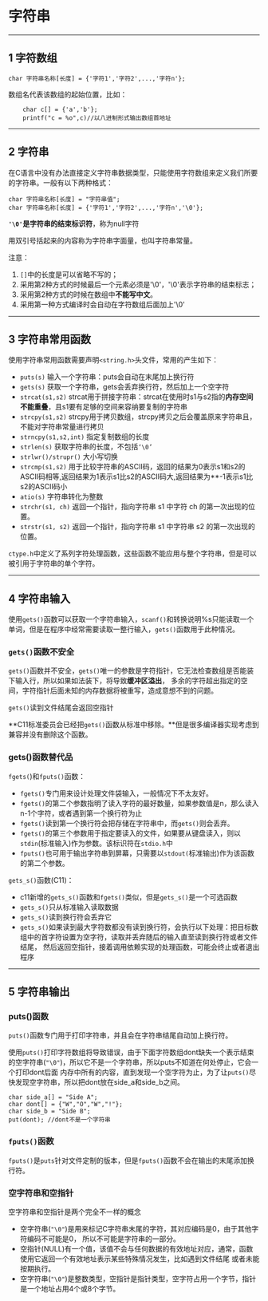 # 字符串

---
## 1 字符数组

    char 字符串名称[长度] = {'字符1','字符2',...,'字符n'};

数组名代表该数组的起始位置，比如：

```
    char c[] = {'a','b'};
    printf("c = %o",c)//以八进制形式输出数组首地址
```

---
## 2 字符串

在C语言中没有办法直接定义字符串数据类型，只能使用字符数组来定义我们所要的字符串。一般有以下两种格式：

    char 字符串名称[长度] = "字符串值";
    char 字符串名称[长度] = {'字符1','字符2',...,'字符n','\0'};

**`'\0'`是字符串的结束标识符**，称为null字符

用双引号括起来的内容称为字符串字面量，也叫字符串常量。

注意：

1. `[]`中的长度是可以省略不写的；
2. 采用第2种方式的时候最后一个元素必须是'\0'，'\0'表示字符串的结束标志；
3. 采用第2种方式的时候在数组中**不能写中文**。
4. 采用第一种方式编译时会自动在字符数组后面加上'\0'


---
## 3 字符串常用函数

使用字符串常用函数需要声明`<string.h>`头文件，常用的产生如下：

- `puts(s)` 输入一个字符串：puts会自动在末尾加上换行符
- `gets(s)` 获取一个字符串，gets会丢弃换行符，然后加上一个空字符
- `strcat(s1,s2)` strcat用于拼接字符串：strcat在使用时s1与s2指的**内存空间不能重叠**，且s1要有足够的空间来容纳要复制的字符串
- `strcpy(s1,s2)` strcpy用于拷贝数组，strcpy拷贝之后会覆盖原来字符串且，不能对字符串常量进行拷贝
- `strncpy(s1,s2,int)` 指定复制数组的长度
- `strlen(s)` 获取字符串的长度，不包括`‘\0’`
- `strlwr()/strupr()` 大小写切换
- `strcmp(s1,s2)` 用于比较字符串的ASCII码，返回的结果为0表示s1和s2的ASCII码相等,返回结果为1表示s1比s2的ASCII码大,返回结果为**-1表示s1比s2的ASCII码小
- `atio(s)` 字符串转化为整数
- `strchr(s1, ch)` 返回一个指针，指向字符串 s1 中字符 ch 的第一次出现的位置。
- `strstr(s1, s2)` 返回一个指针，指向字符串 s1 中字符串 s2 的第一次出现的位置。


`ctype.h`中定义了系列字符处理函数，这些函数不能应用与整个字符串，但是可以被引用于字符串的单个字符。

---
## 4 字符串输入

使用`gets()`函数可以获取一个字符串输入，`scanf()`和转换说明%s只能读取一个单词，但是在程序中经常需要读取一整行输入，`gets()`函数用于此种情况。

### `gets()`函数不安全

`gets()`函数并不安全，`gets()`唯一的参数是字符指针，它无法检查数组是否能装下输入行，所以如果如法装下，将导致**缓冲区溢出**，
多余的字符超出指定的空间，字符指针后面未知的内存数据将被重写，造成意想不到的问题。

`gets()`读到文件结尾会返回空指针

**C11标准委员会已经把`gets()`函数从标准中移除。**但是很多编译器实现考虑到兼容并没有删除这个函数。

### gets()函数替代品

`fgets(`)和`fputs()`函数：

- `fgets()`专门用来设计处理文件袋输入，一般情况下不太友好。
- `fgets()`的第二个参数指明了读入字符的最好数量，如果参数值是n，那么读入n-1个字符，或者遇到第一个换行符为止
- `fgets()`读到第一个换行符会把存储在字符串中，而`gets()`则会丢弃。
- `fgets()`的第三个参数用于指定要读入的文件，如果要从键盘读入，则以`stdin`(标准输入)作为参数。该标识符在`stdio.h`中
- `fputs()`也可用于输出字符串到屏幕，只需要以`stdout(`标准输出)作为该函数的第二个参数。

`gets_s()`函数(C11)：
- c11新增的`gets_s()`函数和`fgets()`类似，但是`gets_s()`是一个可选函数
- `gets_s()`只从标准输入读取数据
- `gets_s()`读到换行符会丢弃它
- `gets_s()`如果读到最大字符数都没有读到换行符，会执行以下处理：把目标数组中的首字符设置为空字符，读取并丢弃随后的输入直至读到换行符或者文件结尾，
然后返回空指针，接着调用依赖实现的处理函数，可能会终止或者退出程序


---
## 5 字符串输出

### puts()函数

`puts()`函数专门用于打印字符串，并且会在字符串结尾自动加上换行符。

使用`puts()`打印字符数组将导致错误，由于下面字符数组dont缺失一个表示结束的空字符串(`"\0"`)，所以它不是一个字符串，所以puts不知道在何处停止，它会一个打印dont后面
内存中所有的内容，直到发现一个空字符为止，为了让`puts()`尽快发现空字符串，所以把dont放在side_a和side_b之间。
```
char side_a[] = "Side A";
char dont[] = {"W","O","W","!"};
char side_b = "Side B";
put(dont); //dont不是一个字符串
```

### `fputs()`函数

`fputs()`是`puts`针对文件定制的版本，但是`fputs()`函数不会在输出的末尾添加换行符。

### 空字符串和空指针

空字符串和空指针是两个完全不一样的概念

- 空字符串(`"\0"`)是用来标记C字符串末尾的字符，其对应编码是0，由于其他字符编码不可能是0，
所以不可能是字符串的一部分。
- 空指针(NULL)有一个值，该值不会与任何数据的有效地址对应，通常，函数使用它返回一个有效地址表示某些特殊情况发生，比如遇到文件结尾
或者未能按期执行。
- 空字符串(`"\0"`)是整数类型，空指针是指针类型，空字符占用一个字节，指针是一个地址占用4个或8个字节。